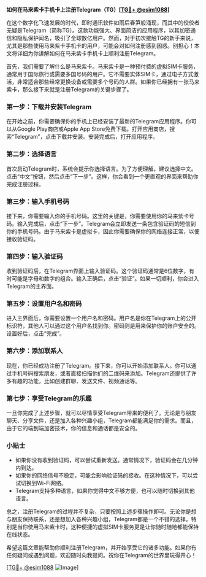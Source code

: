 **如何在马来紫卡手机卡上注册Telegram（TG）[[TG💪+ @esim1088](https://t.me/s/esim1088)]**

在这个数字化飞速发展的时代，即时通讯软件如雨后春笋般涌现，而其中的佼佼者无疑是Telegram（简称TG）。这款功能强大、界面简洁的应用程序，以其加密通信和隐私保护闻名，吸引了全球数亿用户。然而，对于初次接触TG的新手来说，尤其是那些使用马来紫卡手机卡的用户，可能会对如何注册感到困惑。别担心！本文将详细为你讲解如何在马来紫卡手机卡上顺利注册Telegram。

首先，我们需要了解什么是马来紫卡。马来紫卡是一种预付费的虚拟SIM卡服务，通常用于国际旅行或需要多国号码的用户。它不需要实体SIM卡，通过电子方式激活，非常适合那些经常更换设备或需要多个号码的人群。如果你已经拥有一张马来紫卡，那么接下来就是注册Telegram的关键步骤了。

### **第一步：下载并安装Telegram**
在开始之前，你需要确保你的手机上已经安装了最新的Telegram应用程序。你可以从Google Play商店或Apple App Store免费下载。打开应用商店，搜索“Telegram”，点击下载并安装。安装完成后，打开应用程序。

### **第二步：选择语言**
首次启动Telegram时，系统会提示你选择语言。为了方便理解，建议选择中文。点击“中文”按钮，然后点击“下一步”。这样，你会看到一个更直观的界面来帮助你完成注册过程。

### **第三步：输入手机号码**
接下来，你需要输入你的手机号码。这里的关键是，你需要使用你的马来紫卡号码。输入完成后，点击“下一步”。Telegram会立即发送一条包含验证码的短信到你的手机号码。由于马来紫卡是虚拟卡，因此你需要确保你的网络连接正常，以便接收验证码。

### **第四步：输入验证码**
收到验证码后，在Telegram界面上输入验证码。这个验证码通常是6位数字，有时可能是字母和数字的组合。输入正确后，点击“验证”。如果一切顺利，你会进入Telegram的主界面。

### **第五步：设置用户名和密码**
进入主界面后，你需要设置一个用户名和密码。用户名是你在Telegram上的公开标识符，其他人可以通过这个用户名找到你。密码则是用来保护你的账户安全的。设置好后，点击“完成”。

### **第六步：添加联系人**
现在，你已经成功注册了Telegram。接下来，你可以开始添加联系人。你可以通过手机号码搜索朋友，或者直接扫描他们的二维码来添加。Telegram还提供了许多有趣的功能，比如创建群聊、发送文件、视频通话等。

### **第七步：享受Telegram的乐趣**
一旦你完成了上述步骤，就可以尽情享受Telegram带来的便利了。无论是与朋友聊天、分享文件，还是加入各种兴趣小组，Telegram都能满足你的需求。而且，由于它的端到端加密技术，你的信息和通话都是安全的。

### **小贴士**
- 如果你没有收到验证码，可以尝试重新发送。通常情况下，验证码会在几分钟内到达。
- 如果你的网络信号不稳定，可能会影响验证码的接收。在这种情况下，可以尝试切换到Wi-Fi网络。
- Telegram支持多种语言，如果你觉得中文不够方便，也可以随时切换到其他语言。

总之，注册Telegram的过程并不复杂，只要按照上述步骤操作即可。无论你是想与朋友保持联系，还是想加入各种兴趣小组，Telegram都是一个不错的选择。特别是当你使用马来紫卡时，这种便捷的虚拟SIM卡服务更是让你随时随地都能保持在线状态。

希望这篇文章能帮助你顺利注册Telegram，并开始享受它的诸多功能。如果你有任何疑问或遇到问题，欢迎随时向我提问。祝你在Telegram的世界里玩得开心！

[[TG💪+ @esim1088](https://t.me/s/esim1088) ![Image](https://i.postimg.cc/4NQfJmqS/Snipaste-2025-05-13-00-14-12.png)]